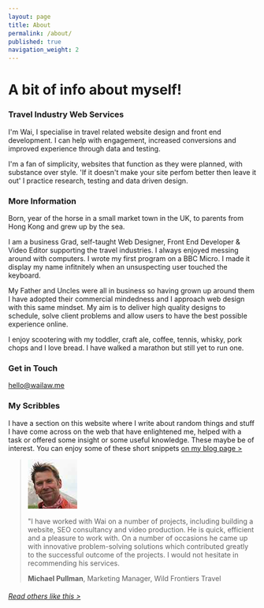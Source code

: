 ```yaml
---
layout: page
title: About
permalink: /about/
published: true
navigation_weight: 2
---
```


# A bit of info about myself!

### Travel Industry Web Services
I'm Wai, I specialise in travel related website design and front end development. I can help with engagement, increased conversions and improved experience through data and testing.

I'm a fan of simplicity, websites that function as they were planned, with substance over style. 'If it doesn't make your site perfom better then leave it out' I practice research, testing and data driven design.

### More Information
Born, year of the horse in a small market town in the UK, to parents from Hong Kong and grew up by the sea.

I am a business Grad, self-taught Web Designer, Front End Developer & Video Editor supporting the travel industries. I always enjoyed messing around with computers. I wrote my first program on a BBC Micro. I made it display my name infitnitely when an unsuspecting user touched the keyboard.

My Father and Uncles were all in business so having grown up around them I have adopted their commercial mindedness and I approach web design with this same mindset. My aim is to deliver high quality designs to schedule, solve client problems and allow users to have the best possible experience online.

I enjoy scootering with my toddler, craft ale, coffee, tennis, whisky, pork chops and I love bread. I have walked a marathon but still yet to run one.

### Get in Touch
[hello@wailaw.me](mailto:hello@wailaw.me)

### My Scribbles
I have a section on this website where I write about random things and stuff I have come across on the web that have enlightened me, helped with a task or offered some insight or some useful knowledge. These maybe be of interest. You can enjoy some of these short snippets [on my blog page >](https://w-a-i-l-a-w-8.github.io/)


> ![Michael Pullman](/images/testimonial-pics/mike-100x100.jpg "Michael Pullman")
>
> "I have worked with Wai on a number of projects, including building a website, SEO consultancy and video production. He is quick, efficient and a pleasure to work with. On a number of 
> occasions he came up with innovative problem-solving solutions which contributed greatly to the successful outcome of the projects. I would not hesitate in recommending his services. 
>
> __Michael Pullman__, Marketing Manager, Wild Frontiers Travel

###### [Read others like this >](/reviews/)


<!--- ## What am I currently working on?

#### Travel Direct Ltd
__Static website development and CMS Integration__

I am responsible here for front end design components and reusable CMS templates in preparation for integration with Umbraco CMS. The brand was originally just four or five Caribbean destinations but with the rebranding it has now evolved into activity and culture based travel options all around the world. --->